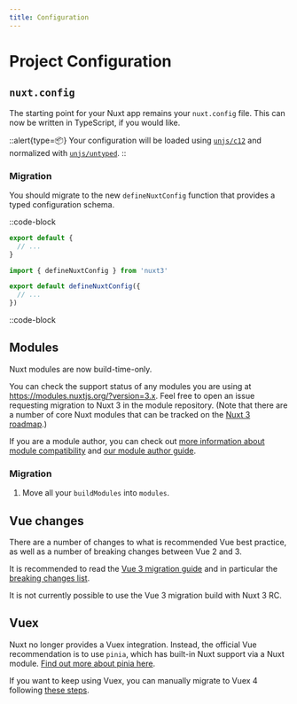 ```yaml
---
title: Configuration
---
```

# Project Configuration

## `nuxt.config`

The starting point for your Nuxt app remains your `nuxt.config` file. This can now be written in TypeScript, if you would like.

::alert{type=📦}
Your configuration will be loaded using [`unjs/c12`](https://github.com/unjs/c12) and normalized with [`unjs/untyped`](https://github.com/unjs/untyped).
::

### Migration

You should migrate to the new `defineNuxtConfig` function that provides a typed configuration schema.

::code-block

```ts [Nuxt 2]
export default {
  // ...
}
```

```ts [Nuxt 3]
import { defineNuxtConfig } from 'nuxt3'

export default defineNuxtConfig({
  // ...
})

```

::code-block

## Modules

Nuxt modules are now build-time-only.

You can check the support status of any modules you are using at <https://modules.nuxtjs.org/?version=3.x>. Feel free to open an issue requesting migration to Nuxt 3 in the module repository. (Note that there are a number of core Nuxt modules that can be tracked on the [Nuxt 3 roadmap](/community/roadmap/).)

If you are a module author, you can check out [more information about module compatibility](/docs/migration/module-authors) and [our module author guide](/docs/advanced/modules).

### Migration

1. Move all your `buildModules` into `modules`.

## Vue changes

There are a number of changes to what is recommended Vue best practice, as well as a number of breaking changes between Vue 2 and 3.

It is recommended to read the [Vue 3 migration guide](https://v3-migration.vuejs.org/) and in particular the [breaking changes list](https://v3-migration.vuejs.org/breaking-changes/).

It is not currently possible to use the Vue 3 migration build with Nuxt 3 RC.

## Vuex

Nuxt no longer provides a Vuex integration. Instead, the official Vue recommendation is to use `pinia`, which has built-in Nuxt support via a Nuxt module. [Find out more about pinia here](https://pinia.vuejs.org/).

If you want to keep using Vuex, you can manually migrate to Vuex 4 following [these steps](https://vuex.vuejs.org/guide/migrating-to-4-0-from-3-x.html).
